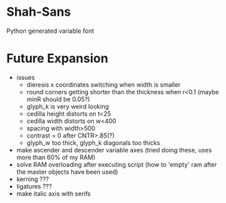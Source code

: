 # Shah-Sans
Python generated variable font

# Future Expansion
- issues
	- dieresis x coordinates switching when width is smaller
	- round corners getting shorter than the thickness when r<0.1 (maybe minR should be 0.05?)
	- glyph_k is very weird looking
	- cedilla height distorts on t<25
	- cedilla width distorts on w<400
	- spacing with width>500
	- contrast = 0 after CNTR>.85(?)
	- glyph_w too thick, glyph_k diagonals too thicks
- make ascender and descender variable axes (tried doing these, uses more than 60% of my RAM)
- solve RAM overloading after executing script (how to 'empty' ram after the master objects have been used)
- kerning ???
- ligatures ???
- make italic axis with serifs


